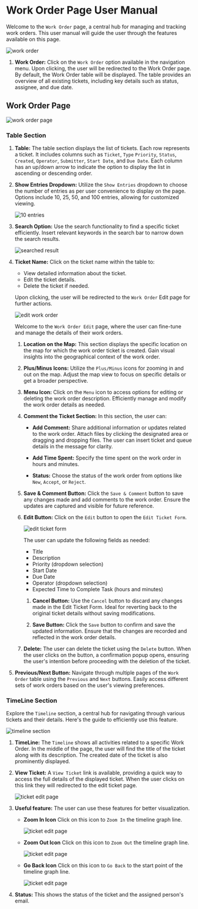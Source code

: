 # Work Order Page User Manual

Welcome to the `Work Order` page, a central hub for managing and tracking work orders. This user manual will guide the user through the features available on this page.

![work order](./img/work-order-1.png)

1. **Work Order:** Click on the `Work Order` option available in the navigation menu. Upon clicking, the user will be redirected to the Work Order page. By default, the Work Order table will be displayed. The table provides an overview of all existing tickets, including key details such as status, assignee, and due date.

## Work Order Page

![work order page](./img/work-order-2.png)

### Table Section

1. **Table:** The table section displays the list of tickets. Each row represents a ticket. It includes columns such as `Ticket`, `Type` `Priority`, `Status`, `Created`, `Operator`, `Submitter`, `Start Date`, and `Due Date`. Each column has an up/down arrow to indicate the option to display the list in ascending or descending order.

2. **Show Entries Dropdown:** Utilize the `Show Entries` dropdown to choose the number of entries as per user convenience to display on the page. Options include 10, 25, 50, and 100 entries, allowing for customized viewing.

    ![10 entries](./img/work-order-3.png)

3. **Search Option:** Use the search functionality to find a specific ticket efficiently. Insert relevant keywords in the search bar to narrow down the search results.

    ![searched result](./img/work-order-4.png)

4. **Ticket Name:** Click on the ticket name within the table to:

    - View detailed information about the ticket.
    - Edit the ticket details.
    - Delete the ticket if needed.

    Upon clicking, the user will be redirected to the `Work Order` Edit page for further actions.

    ![edit work order](./img/work-order-5.png)

    Welcome to the `Work Order Edit` page, where the user can fine-tune and manage the details of their work orders.

    1. **Location on the Map:** This section displays the specific location on the map for which the work order ticket is created. Gain visual insights into the geographical context of the work order.
    2. **Plus/Minus Icons:** Utilize the `Plus/Minus` icons for zooming in and out on the map. Adjust the map view to focus on specific details or get a broader perspective.

    3. **Menu Icon:** Click on the `Menu` icon to access options for editing or deleting the work order description. Efficiently manage and modify the work order details as needed.

    4. **Comment the Ticket Section:** In this section, the user can:

        - **Add Comment:** Share additional information or updates related to the work order. Attach files by clicking the designated area or dragging and dropping files. The user can insert ticket and queue details in the message for clarity.

        - **Add Time Spent:** Specify the time spent on the work order in hours and minutes.

        - **Status:** Choose the status of the work order from options like `New`, `Accept`, or `Reject`.

    5. **Save & Comment Button:** Click the `Save & Comment` button to save any changes made and add comments to the work order. Ensure the updates are captured and visible for future reference.

    6. **Edit Button:** Click on the `Edit` button to open the `Edit Ticket Form`.

        ![edit ticket form](./img/work-order-6.png)
        
        The user can update the following fields as needed:
        - Title
        - Description
        - Priority (dropdown selection)
        - Start Date
        - Due Date
        - Operator (dropdown selection)
        - Expected Time to Complete Task (hours and minutes)

        1. **Cancel Button:** Use the `Cancel` button to discard any changes made in the Edit Ticket Form. Ideal for reverting back to the original ticket details without saving modifications.

        2. **Save Button:** Click the `Save` button to confirm and save the updated information. Ensure that the changes are recorded and reflected in the work order details.

    7. **Delete:** The user can delete the ticket using the `Delete` button. When the user clicks on the button, a confirmation popup opens, ensuring the user's intention before proceeding with the deletion of the ticket.

5. **Previous/Next Button:** Navigate through multiple pages of the `Work Order` table using the `Previous` and `Next` buttons. Easily access different sets of work orders based on the user's viewing preferences.

### TimeLine Section

Explore the `Timeline` section, a central hub for navigating through various tickets and their details. Here's the guide to efficiently use this feature.

![timeline section](./img/work-order-8.png)

1. **TimeLine:** The `Timeline` shows all activities related to a specific Work Order. In the middle of the page, the user will find the title of the ticket along with its description. The created date of the ticket is also prominently displayed.

2. **View Ticket:** A `View Ticket` link is available, providing a quick way to access the full details of the displayed ticket. When the user clicks on this link they will redirected to the edit ticket page.

    ![ticket edit page](./img/work-order-9.png)

3. **Useful feature:** The user can use these features for better visualization.

    - **Zoom In Icon** Click on this icon to `Zoom In` the timeline graph line.

        ![ticket edit page](./img/work-order-10.png)

    - **Zoom Out Icon** Click on this icon to `Zoom Out` the timeline graph line.

        ![ticket edit page](./img/work-order-11.png)

    - **Go Back Icon** Click on this icon to `Go Back` to the start point of the timeline graph line.

        ![ticket edit page](./img/work-order-12.png)

4. **Status:** This shows the status of the ticket and the assigned person's email.
